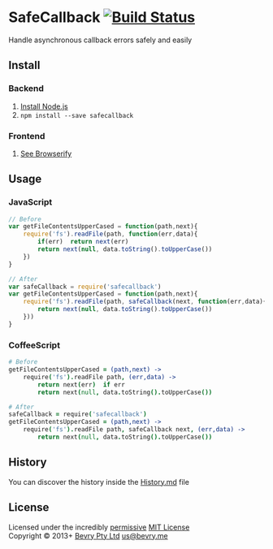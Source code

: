 # SafeCallback [![Build Status](https://secure.travis-ci.org/bevry/safecallback.png?branch=master)](http://travis-ci.org/bevry/safecallback)

Handle asynchronous callback errors safely and easily

## Install

### Backend

1. [Install Node.js](http://bevry.me/node/install)
1. `npm install --save safecallback`

### Frontend

1. [See Browserify](http://browserify.org/)


## Usage

### JavaScript

``` javascript
// Before
var getFileContentsUpperCased = function(path,next){
	require('fs').readFile(path, function(err,data){
		if(err)  return next(err)
		return next(null, data.toString().toUpperCase())
	})
}

// After
var safeCallback = require('safecallback')
var getFileContentsUpperCased = function(path,next){
	require('fs').readFile(path, safeCallback(next, function(err,data){
		return next(null, data.toString().toUpperCase())
	}))
}
```

### CoffeeScript

``` coffeescript
# Before
getFileContentsUpperCased = (path,next) ->
	require('fs').readFile path, (err,data) ->
		return next(err)  if err
		return next(null, data.toString().toUpperCase())

# After
safeCallback = require('safecallback')
getFileContentsUpperCased = (path,next) ->
	require('fs').readFile path, safeCallback next, (err,data) ->
		return next(null, data.toString().toUpperCase())
```


## History
You can discover the history inside the [History.md](https://github.com/bevry/safecallback/blob/master/History.md#files) file


## License
Licensed under the incredibly [permissive](http://en.wikipedia.org/wiki/Permissive_free_software_licence) [MIT License](http://creativecommons.org/licenses/MIT/)
<br/>Copyright © 2013+ [Bevry Pty Ltd](http://bevry.me) <us@bevry.me>